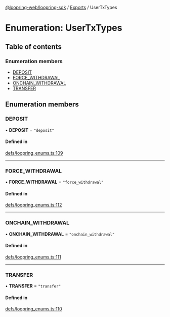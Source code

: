[@loopring-web/loopring-sdk](../README.md) / [Exports](../modules.md) / UserTxTypes

# Enumeration: UserTxTypes

## Table of contents

### Enumeration members

- [DEPOSIT](UserTxTypes.md#deposit)
- [FORCE\_WITHDRAWAL](UserTxTypes.md#force_withdrawal)
- [ONCHAIN\_WITHDRAWAL](UserTxTypes.md#onchain_withdrawal)
- [TRANSFER](UserTxTypes.md#transfer)

## Enumeration members

### DEPOSIT

• **DEPOSIT** = `"deposit"`

#### Defined in

[defs/loopring_enums.ts:109](https://github.com/Loopring/loopring_sdk/blob/077bca2/src/defs/loopring_enums.ts#L109)

___

### FORCE\_WITHDRAWAL

• **FORCE\_WITHDRAWAL** = `"force_withdrawal"`

#### Defined in

[defs/loopring_enums.ts:112](https://github.com/Loopring/loopring_sdk/blob/077bca2/src/defs/loopring_enums.ts#L112)

___

### ONCHAIN\_WITHDRAWAL

• **ONCHAIN\_WITHDRAWAL** = `"onchain_withdrawal"`

#### Defined in

[defs/loopring_enums.ts:111](https://github.com/Loopring/loopring_sdk/blob/077bca2/src/defs/loopring_enums.ts#L111)

___

### TRANSFER

• **TRANSFER** = `"transfer"`

#### Defined in

[defs/loopring_enums.ts:110](https://github.com/Loopring/loopring_sdk/blob/077bca2/src/defs/loopring_enums.ts#L110)
